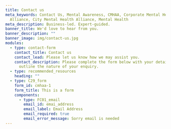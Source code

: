 ```yaml
---
title: Contact us
meta_keywords: Contact Us, Mental Awareness, CMHAA, Corporate Mental Health
  Alliance, City Mental Health Alliance, Mental Health
meta_description: Business-led. Expert-guided.
banner_title: We'd love to hear from you.
banner_description: ""
banner_image: img/contact-us.jpg
modules:
  - type: contact-form
    contact_title: Contact us
    contact_lead: Please let us know how we may assist you.
    contact_description: Please complete the form below with your details and
      outline the nature of your enquiry.
  - type: recommended_resources
    heading: ""
  - type: C29_form
    form_id: cmhaa-1
    form_title: This is a form
    components:
      - type: FC01_email
        email_id: emai_address
        email_label: Email Address
        email_required: true
        email_error_message: Sorry email is needed
---
```

